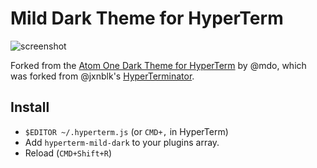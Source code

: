 # Mild Dark Theme for HyperTerm

![screenshot](http://zacanger.com/hyperterm.png)

Forked from the [Atom One Dark Theme for HyperTerm](https://github.com/mdo/hyperterm-atom-dark)
by @mdo, which was forked from @jxnblk's
[HyperTerminator](https://github.com/jxnblk/hyperterminator).

## Install

* `$EDITOR ~/.hyperterm.js` (or `CMD+,` in HyperTerm)
* Add `hyperterm-mild-dark` to your plugins array.
* Reload (`CMD+Shift+R`)
